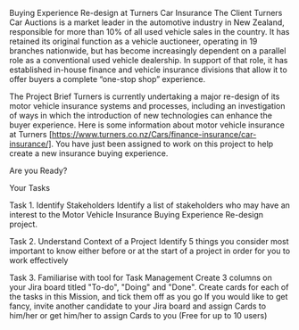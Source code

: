 Buying Experience Re-design at Turners Car Insurance
The Client
Turners Car Auctions is a market leader in the automotive industry in New Zealand, responsible for more than 10% of all used vehicle sales in the country. It has retained its original function as a vehicle auctioneer, operating in 19 branches nationwide, but has become increasingly dependent on a parallel role as a conventional used vehicle dealership. In support of that role, it has established in-house finance and vehicle insurance divisions that allow it to offer buyers a complete “one-stop shop” experience.

The Project Brief
Turners is currently undertaking a major re-design of its motor vehicle insurance systems and processes, including an investigation of ways in which the introduction of new technologies can enhance the buyer experience. Here is some information about motor vehicle insurance at Turners [https://www.turners.co.nz/Cars/finance-insurance/car-insurance/].  You have just been assigned to work on this project to help create a new insurance buying experience.
 

Are you Ready?

Your Tasks

Task 1. Identify Stakeholders
Identify a list of stakeholders who may have an interest to the Motor Vehicle Insurance Buying Experience Re-design project.  


Task ​​​​​​​​​​​​​​2. Understand Context of a Project
Identify 5 things you consider most important to know either before or at the start of a project in order for you to work effectively

Task 3. Familiarise with tool for Task Management
Create 3 columns on your Jira board titled "To-do", "Doing" and "Done". 
Create cards for each of the tasks in this Mission, and tick them off as you go
If you would like to get fancy, invite another candidate to your Jira board and assign Cards to him/her or get him/her to assign Cards to you (Free for up to 10 users)



